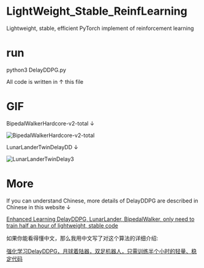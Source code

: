 # LightWeight_Stable_ReinfLearning
Lightweight, stable, efficient PyTorch implement of reinforcement learning

# run
python3 DelayDDPG.py 

All code is written in ↑ this file

# GIF
BipedalWalkerHardcore-v2-total ↓

 ![BipedalWalkerHardcore-v2-total](https://github.com/Yonv1943/LightWeight_Stable_ReinfLearning/blob/master/Result_GIF/BipedalWalkerHardcore-v2-total.gif)
 
 LunarLanderTwinDelayDD ↓
 
  ![LunarLanderTwinDelay3](https://github.com/Yonv1943/LightWeight_Stable_ReinfLearning/blob/master/Result_GIF/LunarLanderTwinDelay3.gif)
  
  # More
 If you can understand Chinese, more details of DelayDDPG are described in Chinese in this website ↓
 
 [Enhanced Learning DelayDDPG, LunarLander, BipedalWalker, only need to train half an hour of lightweight, stable code](https://zhuanlan.zhihu.com/p/72586697)
 
  如果你能看得懂中文，那么我用中文写了对这个算法的详细介绍:
  
 [强化学习DelayDDPG，月球着陆器，双足机器人，只需训练半个小时的轻量、稳定代码](https://zhuanlan.zhihu.com/p/72586697)
 
